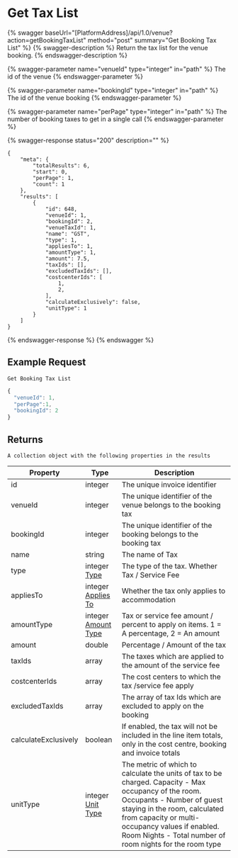 # Get Tax List

{% swagger baseUrl="[PlatformAddress]/api/1.0/venue?action=getBookingTaxList" method="post" summary="Get Booking Tax List" %}
{% swagger-description %}
Return the tax list for the venue booking.
{% endswagger-description %}

{% swagger-parameter name="venueId" type="integer" in="path" %}
The id of the venue
{% endswagger-parameter %}

{% swagger-parameter name="bookingId" type="integer" in="path" %}
The id of the venue booking
{% endswagger-parameter %}

{% swagger-parameter name="perPage" type="integer" in="path" %}
The number of booking taxes to get in a single call
{% endswagger-parameter %}

{% swagger-response status="200" description="" %}
```
{
    "meta": {
        "totalResults": 6,
        "start": 0,
        "perPage": 1,
        "count": 1
    },
    "results": [
        {
            "id": 648,
            "venueId": 1,
            "bookingId": 2,
            "venueTaxId": 1,
            "name": "GST",
            "type": 1,
            "appliesTo": 1,
            "amountType": 1,
            "amount": 7.5,
            "taxIds": [],
            "excludedTaxIds": [],
            "costcenterIds": [
                1,
                2,
            ],
            "calculateExclusively": false,
            "unitType": 1
        }
    ]
}
```
{% endswagger-response %}
{% endswagger %}

## Example Request

`Get Booking Tax List`

```javascript
{
  "venueId": 1,
  "perPage":1,
  "bookingId": 2
}
```

## Returns

`A collection object with the following properties in the results`

| Property      | Type    | Description                                                                            |
| ------------- | ------- | -------------------------------------------------------------------------------------- |
| id            | integer | The unique invoice identifier                                                          |
| venueId       | integer | The unique identifier of the venue belongs to the booking tax                                                          |
| bookingId     | integer | The unique identifier of the booking belongs to the booking tax |
| name          | string | The name of Tax                                                                        |
| type          | integer [Type](../venuedata/get-tax-list.md) | The type of the tax. Whether Tax / Service Fee                                         |
| appliesTo     | integer [Applies To](../venuedata/get-tax-list.md#applies-to) | Whether the tax only applies to accommodation                                          |
| amountType    | integer [Amount Type](../venuedata/get-tax-list.md#amount-type) | Tax or service fee amount / percent to apply on items. 1 = A percentage, 2 = An amount |
| amount        | double  | Percentage / Amount of the tax                                                         |
| taxIds        | array   | The taxes which are applied to the amount of the service fee                           |
| costcenterIds | array   | The cost centers to which the tax /service fee apply                                   |
| excludedTaxIds | array   | The array of tax Ids which are excluded to apply on the booking                       |
| calculateExclusively | boolean   | If enabled, the tax will not be included in the line item totals, only in the cost centre, booking and invoice totals |
| unitType | integer  [Unit Type](../venuedata/get-tax-list.md#unit-type) | The metric of which to calculate the units of tax to be charged. Capacity - Max occupancy of the room. Occupants - Number of guest staying in the room, calculated from capacity or multi-occupancy values if enabled. Room Nights - Total number of room nights for the room type |

